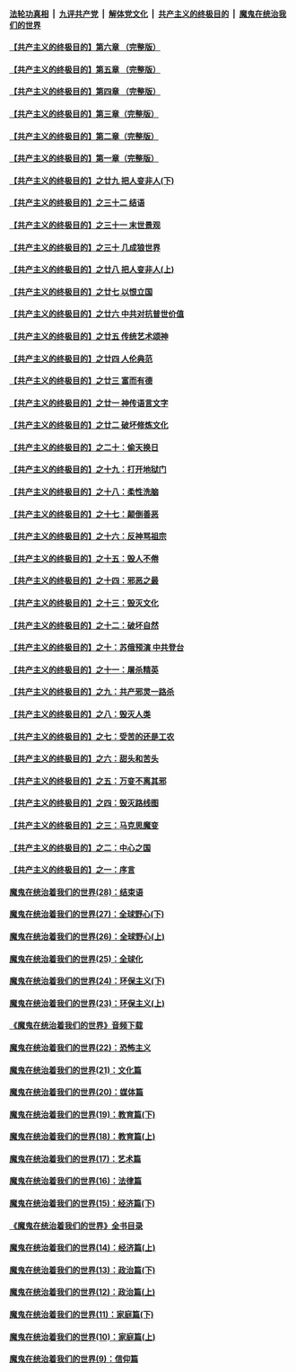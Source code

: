 ####  [法轮功真相](../../../../basic/blob/master/README.md?t=06140002) &nbsp;|&nbsp; [九评共产党](../../../../9ping.md/blob/master/README.md?t=06140002) &nbsp;|&nbsp; [解体党文化](../../../../jtdwh.md/blob/master/README.md?t=06140002)  &nbsp;|&nbsp; [共产主义的终极目的](../../../../gczydzjmd.md/blob/master/README.md?t=06140002) &nbsp;|&nbsp; [魔鬼在统治我们的世界](../../../../mgztzwmdsj.md/blob/master/README.md?t=06140002) 

#### [【共产主义的终极目的】第六章 （完整版）](../pages/nsc422/n11428913.md?t=06140002) 

#### [【共产主义的终极目的】第五章 （完整版）](../pages/nsc422/n11428912.md?t=06140002) 

#### [【共产主义的终极目的】第四章 （完整版）](../pages/nsc422/n11428907.md?t=06140002) 

#### [【共产主义的终极目的】第三章（完整版）](../pages/nsc422/n11428848.md?t=06140002) 

#### [【共产主义的终极目的】第二章（完整版）](../pages/nsc422/n11428831.md?t=06140002) 

#### [【共产主义的终极目的】第一章（完整版）](../pages/nsc422/n11417651.md?t=06140002) 

#### [【共产主义的终极目的】之廿九 把人变非人(下)](../pages/nsc422/n11344140.md?t=06140002) 

#### [【共产主义的终极目的】之三十二 结语](../pages/nsc422/n11360535.md?t=06140002) 

#### [【共产主义的终极目的】之三十一 末世景观](../pages/nsc422/n11351129.md?t=06140002) 

#### [【共产主义的终极目的】之三十 几成狼世界](../pages/nsc422/n11348280.md?t=06140002) 

#### [【共产主义的终极目的】之廿八 把人变非人(上)](../pages/nsc422/n11340492.md?t=06140002) 

#### [【共产主义的终极目的】之廿七 以恨立国](../pages/nsc422/n11336944.md?t=06140002) 

#### [【共产主义的终极目的】之廿六 中共对抗普世价值](../pages/nsc422/n11324785.md?t=06140002) 

#### [【共产主义的终极目的】之廿五 传统艺术颂神](../pages/nsc422/n11296396.md?t=06140002) 

#### [【共产主义的终极目的】之廿四 人伦典范](../pages/nsc422/n11296397.md?t=06140002) 

#### [【共产主义的终极目的】之廿三 富而有德](../pages/nsc422/n11283598.md?t=06140002) 

#### [【共产主义的终极目的】之廿一 神传语言文字](../pages/nsc422/n11263265.md?t=06140002) 

#### [【共产主义的终极目的】之廿二 破坏修炼文化](../pages/nsc422/n11245728.md?t=06140002) 

#### [【共产主义的终极目的】之二十：偷天换日](../pages/nsc422/n11238846.md?t=06140002) 

#### [【共产主义的终极目的】之十九：打开地狱门](../pages/nsc422/n11206376.md?t=06140002) 

#### [【共产主义的终极目的】之十八：柔性洗脑](../pages/nsc422/n11199994.md?t=06140002) 

#### [【共产主义的终极目的】之十七：颠倒善恶](../pages/nsc422/n11179782.md?t=06140002) 

#### [【共产主义的终极目的】之十六：反神骂祖宗](../pages/nsc422/n11166798.md?t=06140002) 

#### [【共产主义的终极目的】之十五：毁人不倦](../pages/nsc422/n11166792.md?t=06140002) 

#### [【共产主义的终极目的】之十四：邪恶之最](../pages/nsc422/n11150249.md?t=06140002) 

#### [【共产主义的终极目的】之十三：毁灭文化](../pages/nsc422/n11135227.md?t=06140002) 

#### [【共产主义的终极目的】之十二：破坏自然](../pages/nsc422/n11135214.md?t=06140002) 

#### [【共产主义的终极目的】之十：苏俄预演 中共登台](../pages/nsc422/n11118424.md?t=06140002) 

#### [【共产主义的终极目的】之十一：屠杀精英](../pages/nsc422/n11118442.md?t=06140002) 

#### [【共产主义的终极目的】之九：共产邪灵一路杀](../pages/nsc422/n11114139.md?t=06140002) 

#### [【共产主义的终极目的】之八：毁灭人类](../pages/nsc422/n11108503.md?t=06140002) 

#### [【共产主义的终极目的】之七：受苦的还是工农](../pages/nsc422/n11101809.md?t=06140002) 

#### [【共产主义的终极目的】之六：甜头和苦头](../pages/nsc422/n11096971.md?t=06140002) 

#### [【共产主义的终极目的】之五：万变不离其邪](../pages/nsc422/n11091285.md?t=06140002) 

#### [【共产主义的终极目的】之四：毁灭路线图](../pages/nsc422/n11086284.md?t=06140002) 

#### [【共产主义的终极目的】之三：马克思魔变](../pages/nsc422/n11061941.md?t=06140002) 

#### [【共产主义的终极目的】之二：中心之国](../pages/nsc422/n11047728.md?t=06140002) 

#### [【共产主义的终极目的】之一：序言](../pages/nsc422/n11086077.md?t=06140002) 

#### [魔鬼在统治着我们的世界(28)：结束语](../pages/nsc422/n10936246.md?t=06140002) 

#### [魔鬼在统治着我们的世界(27)：全球野心(下)](../pages/nsc422/n10928319.md?t=06140002) 

#### [魔鬼在统治着我们的世界(26)：全球野心(上)](../pages/nsc422/n10900318.md?t=06140002) 

#### [魔鬼在统治着我们的世界(25)：全球化](../pages/nsc422/n10788205.md?t=06140002) 

#### [魔鬼在统治着我们的世界(24)：环保主义(下)](../pages/nsc422/n10695307.md?t=06140002) 

#### [魔鬼在统治着我们的世界(23)：环保主义(上)](../pages/nsc422/n10688613.md?t=06140002) 

#### [《魔鬼在统治着我们的世界》音频下载](../pages/nsc422/n10635553.md?t=06140002) 

#### [魔鬼在统治着我们的世界(22)：恐怖主义](../pages/nsc422/n10614727.md?t=06140002) 

#### [魔鬼在统治着我们的世界(21)：文化篇](../pages/nsc422/n10597706.md?t=06140002) 

#### [魔鬼在统治着我们的世界(20)：媒体篇](../pages/nsc422/n10586579.md?t=06140002) 

#### [魔鬼在统治着我们的世界(19)：教育篇(下)](../pages/nsc422/n10564808.md?t=06140002) 

#### [魔鬼在统治着我们的世界(18)：教育篇(上)](../pages/nsc422/n10526970.md?t=06140002) 

#### [魔鬼在统治着我们的世界(17)：艺术篇](../pages/nsc422/n10499093.md?t=06140002) 

#### [魔鬼在统治着我们的世界(16)：法律篇](../pages/nsc422/n10485969.md?t=06140002) 

#### [魔鬼在统治着我们的世界(15)：经济篇(下)](../pages/nsc422/n10469975.md?t=06140002) 

#### [《魔鬼在统治着我们的世界》全书目录](../pages/nsc422/n10464261.md?t=06140002) 

#### [魔鬼在统治着我们的世界(14)：经济篇(上)](../pages/nsc422/n10457370.md?t=06140002) 

#### [魔鬼在统治着我们的世界(13)：政治篇(下)](../pages/nsc422/n10448270.md?t=06140002) 

#### [魔鬼在统治着我们的世界(12)：政治篇(上)](../pages/nsc422/n10444576.md?t=06140002) 

#### [魔鬼在统治着我们的世界(11)：家庭篇(下)](../pages/nsc422/n10440961.md?t=06140002) 

#### [魔鬼在统治着我们的世界(10)：家庭篇(上)](../pages/nsc422/n10435448.md?t=06140002) 

#### [魔鬼在统治着我们的世界(9)：信仰篇](../pages/nsc422/n10432159.md?t=06140002) 

